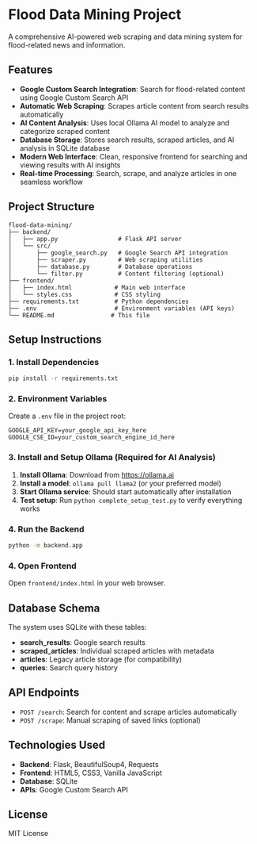 # Flood Data Mining Project

A comprehensive AI-powered web scraping and data mining system for flood-related news and information.

## Features

- **Google Custom Search Integration**: Search for flood-related content using Google Custom Search API
- **Automatic Web Scraping**: Scrapes article content from search results automatically
- **AI Content Analysis**: Uses local Ollama AI model to analyze and categorize scraped content
- **Database Storage**: Stores search results, scraped articles, and AI analysis in SQLite database
- **Modern Web Interface**: Clean, responsive frontend for searching and viewing results with AI insights
- **Real-time Processing**: Search, scrape, and analyze articles in one seamless workflow

## Project Structure

```
flood-data-mining/
├── backend/
│   ├── app.py                 # Flask API server
│   └── src/
│       ├── google_search.py   # Google Search API integration
│       ├── scraper.py         # Web scraping utilities
│       ├── database.py        # Database operations
│       └── filter.py          # Content filtering (optional)
├── frontend/
│   ├── index.html            # Main web interface
│   └── styles.css            # CSS styling
├── requirements.txt          # Python dependencies
├── .env                      # Environment variables (API keys)
└── README.md                # This file
```

## Setup Instructions

### 1. Install Dependencies

```bash
pip install -r requirements.txt
```

### 2. Environment Variables

Create a `.env` file in the project root:

```
GOOGLE_API_KEY=your_google_api_key_here
GOOGLE_CSE_ID=your_custom_search_engine_id_here
```

### 3. Install and Setup Ollama (Required for AI Analysis)

1. **Install Ollama**: Download from https://ollama.ai
2. **Install a model**: `ollama pull llama2` (or your preferred model)
3. **Start Ollama service**: Should start automatically after installation
4. **Test setup**: Run `python complete_setup_test.py` to verify everything works

### 4. Run the Backend

```bash
python -m backend.app
```

### 4. Open Frontend

Open `frontend/index.html` in your web browser.

## Database Schema

The system uses SQLite with these tables:

- **search_results**: Google search results
- **scraped_articles**: Individual scraped articles with metadata
- **articles**: Legacy article storage (for compatibility)
- **queries**: Search query history

## API Endpoints

- `POST /search`: Search for content and scrape articles automatically
- `POST /scrape`: Manual scraping of saved links (optional)

## Technologies Used

- **Backend**: Flask, BeautifulSoup4, Requests
- **Frontend**: HTML5, CSS3, Vanilla JavaScript
- **Database**: SQLite
- **APIs**: Google Custom Search API

## License

MIT License